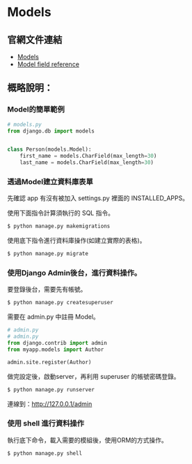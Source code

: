 # Models

## 官網文件連結
* [Models](https://docs.djangoproject.com/en/4.2/topics/db/models/)
* [Model field reference](https://docs.djangoproject.com/en/4.2/ref/models/fields/)

## 概略說明：

### Model的簡單範例

```python
# models.py
from django.db import models


class Person(models.Model):
    first_name = models.CharField(max_length=30)
    last_name = models.CharField(max_length=30)
```

### 透過Model建立資料庫表單

先確認 app 有沒有被加入 settings.py 裡面的 INSTALLED_APPS。

使用下面指令計算須執行的 SQL 指令。

```bash
$ python manage.py makemigrations
```

使用底下指令進行資料庫操作(如建立實際的表格)。
```bash
$ python manage.py migrate
```

### 使用Django Admin後台，進行資料操作。

要登錄後台，需要先有帳號。

```bash
$ python manage.py createsuperuser
```

需要在 admin.py 中註冊 Model。

```python
# admin.py
# admin.py
from django.contrib import admin
from myapp.models import Author

admin.site.register(Author)
```

做完設定後，啟動server，再利用 superuser 的帳號密碼登錄。

```bash
$ python manage.py runserver
```

連線到：http://127.0.0.1/admin

### 使用 shell 進行資料操作

執行底下命令，載入需要的模組後，使用ORM的方式操作。

```bash
$ python manage.py shell
```